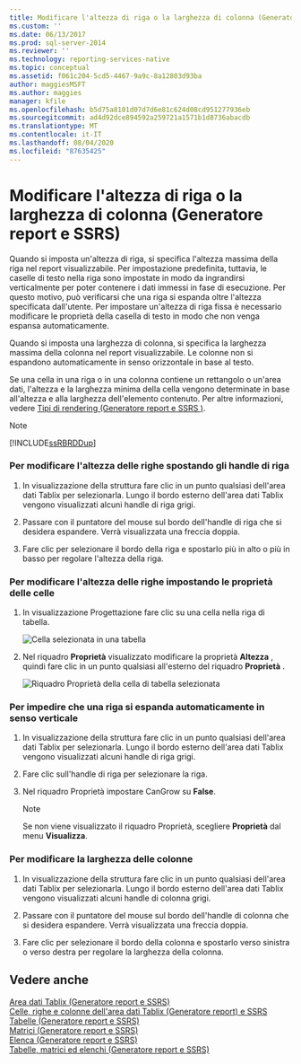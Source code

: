 ```yaml
---
title: Modificare l'altezza di riga o la larghezza di colonna (Generatore report e SSRS) | Microsoft Docs
ms.custom: ''
ms.date: 06/13/2017
ms.prod: sql-server-2014
ms.reviewer: ''
ms.technology: reporting-services-native
ms.topic: conceptual
ms.assetid: f061c204-5cd5-4467-9a9c-8a12803d93ba
author: maggiesMSFT
ms.author: maggies
manager: kfile
ms.openlocfilehash: b5d75a8101d07d7d6e81c624d08cd951277936eb
ms.sourcegitcommit: ad4d92dce894592a259721a1571b1d8736abacdb
ms.translationtype: MT
ms.contentlocale: it-IT
ms.lasthandoff: 08/04/2020
ms.locfileid: "87635425"
---
```

# <a name="change-row-height-or-column-width-report-builder-and-ssrs"></a>Modificare l'altezza di riga o la larghezza di colonna (Generatore report e SSRS)
  Quando si imposta un'altezza di riga, si specifica l'altezza massima della riga nel report visualizzabile. Per impostazione predefinita, tuttavia, le caselle di testo nella riga sono impostate in modo da ingrandirsi verticalmente per poter contenere i dati immessi in fase di esecuzione. Per questo motivo, può verificarsi che una riga si espanda oltre l'altezza specificata dall'utente. Per impostare un'altezza di riga fissa è necessario modificare le proprietà della casella di testo in modo che non venga espansa automaticamente.  
  
 Quando si imposta una larghezza di colonna, si specifica la larghezza massima della colonna nel report visualizzabile. Le colonne non si espandono automaticamente in senso orizzontale in base al testo.  
  
 Se una cella in una riga o in una colonna contiene un rettangolo o un'area dati, l'altezza e la larghezza minima della cella vengono determinate in base all'altezza e alla larghezza dell'elemento contenuto. Per altre informazioni, vedere [Tipi di rendering  &#40;Generatore report e SSRS &#41;](rendering-behaviors-report-builder-and-ssrs.md).  
  
> [!NOTE]  
>  [!INCLUDE[ssRBRDDup](../../includes/ssrbrddup-md.md)]  
  
### <a name="to-change-row-height-by-moving-row-handles"></a>Per modificare l'altezza delle righe spostando gli handle di riga  
  
1.  In visualizzazione della struttura fare clic in un punto qualsiasi dell'area dati Tablix per selezionarla. Lungo il bordo esterno dell'area dati Tablix vengono visualizzati alcuni handle di riga grigi.  
  
2.  Passare con il puntatore del mouse sul bordo dell'handle di riga che si desidera espandere. Verrà visualizzata una freccia doppia.  
  
3.  Fare clic per selezionare il bordo della riga e spostarlo più in alto o più in basso per regolare l'altezza della riga.  
  
### <a name="to-change-row-height-by-setting-cell-properties"></a>Per modificare l'altezza delle righe impostando le proprietà delle celle  
  
1.  In visualizzazione Progettazione fare clic su una cella nella riga di tabella.  
  
     ![Cella selezionata in una tabella](../media/table-selectcell.png "Cella selezionata in una tabella")  
  
2.  Nel riquadro **Proprietà** visualizzato modificare la proprietà **Altezza** , quindi fare clic in un punto qualsiasi all'esterno del riquadro **Proprietà** .  
  
     ![Riquadro Proprietà della cella di tabella selezionata](../media/cell-propertiespane.png "Riquadro Proprietà della cella di tabella selezionata")  
  
### <a name="to-prevent-a-row-from-automatically-expanding-vertically"></a>Per impedire che una riga si espanda automaticamente in senso verticale  
  
1.  In visualizzazione della struttura fare clic in un punto qualsiasi dell'area dati Tablix per selezionarla. Lungo il bordo esterno dell'area dati Tablix vengono visualizzati alcuni handle di riga grigi.  
  
2.  Fare clic sull'handle di riga per selezionare la riga.  
  
3.  Nel riquadro Proprietà impostare CanGrow su **False**.  
  
    > [!NOTE]  
    >  Se non viene visualizzato il riquadro Proprietà, scegliere **Proprietà** dal menu **Visualizza**.  
  
### <a name="to-change-column-width"></a>Per modificare la larghezza delle colonne  
  
1.  In visualizzazione della struttura fare clic in un punto qualsiasi dell'area dati Tablix per selezionarla. Lungo il bordo esterno dell'area dati Tablix vengono visualizzati alcuni handle di colonna grigi.  
  
2.  Passare con il puntatore del mouse sul bordo dell'handle di colonna che si desidera espandere. Verrà visualizzata una freccia doppia.  
  
3.  Fare clic per selezionare il bordo della colonna e spostarlo verso sinistra o verso destra per regolare la larghezza della colonna.  
  
## <a name="see-also"></a>Vedere anche  
 [Area dati Tablix &#40;Generatore report e SSRS&#41;](../tablix-data-region-report-builder-and-ssrs.md)   
 [Celle, righe e colonne dell'area dati Tablix &#40;Generatore report&#41; e SSRS](tablix-data-region-cells-rows-and-columns-report-builder-and-ssrs.md)   
 [Tabelle &#40;Generatore report e SSRS&#41;](tables-report-builder-and-ssrs.md)   
 [Matrici &#40;Generatore report e SSRS&#41;](create-a-matrix-report-builder-and-ssrs.md)   
 [Elenca &#40;Generatore report e SSRS&#41;](create-invoices-and-forms-with-lists-report-builder-and-ssrs.md)   
 [Tabelle, matrici ed elenchi &#40;Generatore report e SSRS&#41;](tables-matrices-and-lists-report-builder-and-ssrs.md)  
  
  
